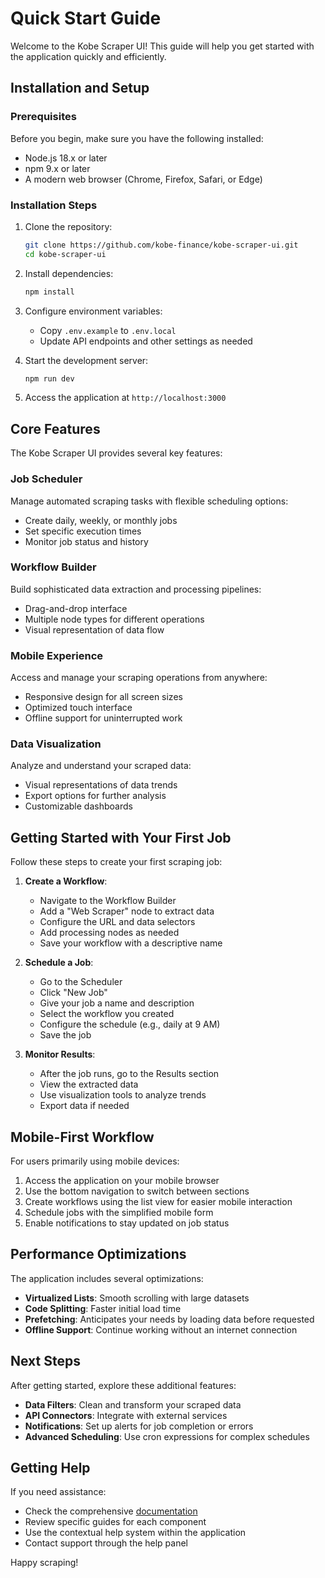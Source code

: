 # Quick Start Guide

Welcome to the Kobe Scraper UI! This guide will help you get started with the application quickly and efficiently.

## Installation and Setup

### Prerequisites

Before you begin, make sure you have the following installed:

- Node.js 18.x or later
- npm 9.x or later
- A modern web browser (Chrome, Firefox, Safari, or Edge)

### Installation Steps

1. Clone the repository:
   ```bash
   git clone https://github.com/kobe-finance/kobe-scraper-ui.git
   cd kobe-scraper-ui
   ```

2. Install dependencies:
   ```bash
   npm install
   ```

3. Configure environment variables:
   - Copy `.env.example` to `.env.local`
   - Update API endpoints and other settings as needed

4. Start the development server:
   ```bash
   npm run dev
   ```

5. Access the application at `http://localhost:3000`

## Core Features

The Kobe Scraper UI provides several key features:

### Job Scheduler

Manage automated scraping tasks with flexible scheduling options:

- Create daily, weekly, or monthly jobs
- Set specific execution times
- Monitor job status and history

### Workflow Builder

Build sophisticated data extraction and processing pipelines:

- Drag-and-drop interface
- Multiple node types for different operations
- Visual representation of data flow

### Mobile Experience

Access and manage your scraping operations from anywhere:

- Responsive design for all screen sizes
- Optimized touch interface
- Offline support for uninterrupted work

### Data Visualization

Analyze and understand your scraped data:

- Visual representations of data trends
- Export options for further analysis
- Customizable dashboards

## Getting Started with Your First Job

Follow these steps to create your first scraping job:

1. **Create a Workflow**:
   - Navigate to the Workflow Builder
   - Add a "Web Scraper" node to extract data
   - Configure the URL and data selectors
   - Add processing nodes as needed
   - Save your workflow with a descriptive name

2. **Schedule a Job**:
   - Go to the Scheduler
   - Click "New Job"
   - Give your job a name and description
   - Select the workflow you created
   - Configure the schedule (e.g., daily at 9 AM)
   - Save the job

3. **Monitor Results**:
   - After the job runs, go to the Results section
   - View the extracted data
   - Use visualization tools to analyze trends
   - Export data if needed

## Mobile-First Workflow

For users primarily using mobile devices:

1. Access the application on your mobile browser
2. Use the bottom navigation to switch between sections
3. Create workflows using the list view for easier mobile interaction
4. Schedule jobs with the simplified mobile form
5. Enable notifications to stay updated on job status

## Performance Optimizations

The application includes several optimizations:

- **Virtualized Lists**: Smooth scrolling with large datasets
- **Code Splitting**: Faster initial load time
- **Prefetching**: Anticipates your needs by loading data before requested
- **Offline Support**: Continue working without an internet connection

## Next Steps

After getting started, explore these additional features:

- **Data Filters**: Clean and transform your scraped data
- **API Connectors**: Integrate with external services
- **Notifications**: Set up alerts for job completion or errors
- **Advanced Scheduling**: Use cron expressions for complex schedules

## Getting Help

If you need assistance:

- Check the comprehensive [documentation](../README.md)
- Review specific guides for each component
- Use the contextual help system within the application
- Contact support through the help panel

Happy scraping!
